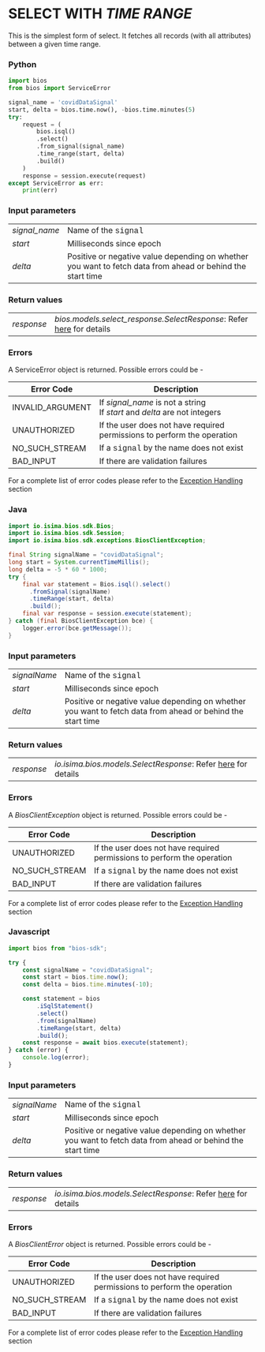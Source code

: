 # SELECT WITH *TIME RANGE*

This is the simplest form of select. It fetches all records (with all attributes) between a given time range.

<!-- tabs:start -->

### **Python**

```python
import bios
from bios import ServiceError

signal_name = 'covidDataSignal'
start, delta = bios.time.now(), -bios.time.minutes(5)
try:
    request = (
        bios.isql()
        .select()
        .from_signal(signal_name)
        .time_range(start, delta)
        .build()
    )
    response = session.execute(request)
except ServiceError as err:
    print(err)
```
### Input parameters

|                |                                                                                                             |
| -------------- | ----------------------------------------------------------------------------------------------------------- |
| _signal\_name_ | Name of the <span style="font-family:Courier New;">signal</span>                                            |
| _start_        | Milliseconds since epoch                                                                                    |
| _delta_        | Positive or negative value depending on whether you want to fetch data from ahead  or behind the start time |

### Return values
|            |                                                                                                                                            |
| ---------- | ------------------------------------------------------------------------------------------------------------------------------------------ |
| _response_ | _bios.models.select_response.SelectResponse_: Refer [here](https://bios.isima.io/docs/content/developer-guide/select-response) for details |

### Errors

A ServiceError object is returned. Possible errors could be -

| Error Code       | Description                                                                          |
| ---------------- | ------------------------------------------------------------------------------------ |
| INVALID_ARGUMENT | If _signal\_name_ is not a string<br>If _start_ and _delta_ are not integers         |
| UNAUTHORIZED     | If the user does not have required permissions to perform the operation              |
| NO_SUCH_STREAM   | If a <span style="font-family:Courier New;">signal</span> by the name does not exist |
| BAD_INPUT        | If there are validation failures                                                     |

For a complete list of error codes please refer to the [Exception Handling](https://bios.isima.io/docs/content/developer-guide/exceptions) section

### **Java**

```java
import io.isima.bios.sdk.Bios;
import io.isima.bios.sdk.Session;
import io.isima.bios.sdk.exceptions.BiosClientException;

final String signalName = "covidDataSignal";
long start = System.currentTimeMillis();
long delta = -5 * 60 * 1000;
try {
    final var statement = Bios.isql().select()
      .fromSignal(signalName)
      .timeRange(start, delta)
      .build();
    final var response = session.execute(statement);
} catch (final BiosClientException bce) {
    logger.error(bce.getMessage());
}
```

### Input parameters

|              |                                                                                                             |
| ------------ | ----------------------------------------------------------------------------------------------------------- |
| _signalName_ | Name of the <span style="font-family:Courier New;">signal</span>                                            |
| _start_      | Milliseconds since epoch                                                                                    |
| _delta_      | Positive or negative value depending on whether you want to fetch data from ahead  or behind the start time |

### Return values
|            |                                                                                                                                     |
| ---------- | ----------------------------------------------------------------------------------------------------------------------------------- |
| _response_ | _io.isima.bios.models.SelectResponse_: Refer [here](https://bios.isima.io/docs/content/developer-guide/select-response) for details |

### Errors

A _BiosClientException_ object is returned. Possible errors could be -

| Error Code     | Description                                                                          |
| -------------- | ------------------------------------------------------------------------------------ |
| UNAUTHORIZED   | If the user does not have required permissions to perform the operation              |
| NO_SUCH_STREAM | If a <span style="font-family:Courier New;">signal</span> by the name does not exist |
| BAD_INPUT      | If there are validation failures                                                     |

For a complete list of error codes please refer to the [Exception Handling](https://bios.isima.io/docs/content/developer-guide/exceptions) section

### **Javascript**
```javascript
import bios from "bios-sdk";

try {
    const signalName = "covidDataSignal";
    const start = bios.time.now();
    const delta = bios.time.minutes(-10);

    const statement = bios
        .iSqlStatement()
        .select()
        .from(signalName)
        .timeRange(start, delta)
        .build();
    const response = await bios.execute(statement);
} catch (error) {
    console.log(error);
}
```
### Input parameters

|              |                                                                                                             |
| ------------ | ----------------------------------------------------------------------------------------------------------- |
| _signalName_ | Name of the <span style="font-family:Courier New;">signal</span>                                            |
| _start_      | Milliseconds since epoch                                                                                    |
| _delta_      | Positive or negative value depending on whether you want to fetch data from ahead  or behind the start time |

### Return values
|            |                                                                                                                                     |
| ---------- | ----------------------------------------------------------------------------------------------------------------------------------- |
| _response_ | _io.isima.bios.models.SelectResponse_: Refer [here](https://bios.isima.io/docs/content/developer-guide/select-response) for details |

### Errors

A _BiosClientError_ object is returned. Possible errors could be -

| Error Code     | Description                                                                          |
| -------------- | ------------------------------------------------------------------------------------ |
| UNAUTHORIZED   | If the user does not have required permissions to perform the operation              |
| NO_SUCH_STREAM | If a <span style="font-family:Courier New;">signal</span> by the name does not exist |
| BAD_INPUT      | If there are validation failures                                                     |

For a complete list of error codes please refer to the [Exception Handling](https://bios.isima.io/docs/content/developer-guide/exceptions) section

<!-- tabs:end -->
